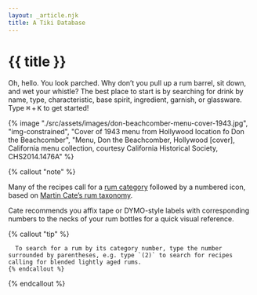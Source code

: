 ```yaml
---
layout: _article.njk
title: A Tiki Database
---
```


<!-- markdownlint-disable MD025 -->
# {{ title }} <!-- {.someClass} -->
<!-- markdownlint-enable MD025 -->

<switcher-l space="var(--s1)" Threshold="30rem" Limit="2">

<stack-l>

  <span class="small-caps">Oh, hello</span>. You look parched. Why don&rsquo;t you pull up a rum barrel, sit down, and wet your whistle? The best place to start is by searching for drink by name, type, characteristic, base spirit, ingredient, garnish, or glassware. Type <kbd>⌘</kbd>&#8239;+&#8239;<kbd>K</kbd> to get started!
</stack-l>

  {% image "./src/assets/images/don-beachcomber-menu-cover-1943.jpg", "img-constrained", "Cover of 1943 menu from Hollywood location fo Don the Beachcomber", "Menu, Don the Beachcomber, Hollywood [cover], California menu collection, courtesy California Historical Society, CHS2014.1476A" %}

</switcher-l>

{% callout "note" %}

  Many of the recipes call for a <a href="/rums" >rum category</a> followed by a numbered icon, based on <a href="https://www.amazon.com/Smugglers-Cove-Exotic-Cocktails-Cult/dp/1607747324/">Martin Cate’s rum taxonomy</a>.

  Cate recommends you affix tape or DYMO-style labels with corresponding numbers to the necks of your rum bottles for a quick visual reference.

  <stack-l>
    {% callout "tip" %}

      To search for a rum by its category number, type the number surrounded by parentheses, e.g. type `(2)` to search for recipes calling for blended lightly aged rums.
    {% endcallout %}
  </stack-l>

{% endcallout %}
